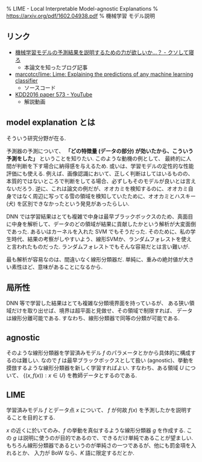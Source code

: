 % LIME - Local Interpretable Model-agnostic Explanations
% https://arxiv.org/pdf/1602.04938.pdf
% 機械学習 モデル説明

## リンク

- [機械学習モデルの予測結果を説明するための力が欲しいか...？ - クソして寝ろ](http://pesuchin.hatenablog.com/entry/2017/01/07/170859)
    - 本論文を知ったブログ記事
- [marcotcr/lime: Lime: Explaining the predictions of any machine learning classifier](https://github.com/marcotcr/lime)
    - ソースコード
- [KDD2016 paper 573 - YouTube](https://www.youtube.com/watch?v=hUnRCxnydCc)
    - 解説動画

## model explanation とは

そういう研究分野が在る.

予測器の予測について、
**「どの特徴量 (データの部分) が効いたから、こういう予測をした」**
ということを知りたい.
このような動機の例として、
最終的に人間が判断を下す場合に納得感を与えるため.
或いは、学習モデルの定性的な性能評価にも使える.
例えば、画像認識において、正しく判断はしてはいるものの、本質的ではないところで判断をしてる場合、必ずしもそのモデルが良いとは言えないだろう.
逆に、これは論文の例だが、オオカミを検知するのに、オオカミ自身ではなく周辺に写ってる雪の領域を検知していたために、オオカミとハスキー (犬) を区別できなかったという発見があったらしい.

DNN では学習結果はとても複雑で中身は最早ブラックボックスのため、真面目に中身を解析して、データのどの領域が結果に貢献したかという解析が大変面倒であった.
あるいはカーネルを入れた SVM でもそうだった.
そのために、私の学生時代、結果の考察がしやすいよう、線形SVMか、ランダムフォレストを使えと言われたものだった.
ランダムフォレストでもそんな容易だとは言い難いが.

最も解析が容易なのは、間違いなく線形分類器だ.
単純に、重みの絶対値が大きい素性ほど、意味があることになるから.

## 局所性

DNN 等で学習した結果はとても複雑な分類境界面を持っているが、
ある狭い領域だけを取り出せば、境界は超平面と見做せ、その領域で制限すれば、
データは線形分離可能である.
すなわち、線形分類器で同等の分類が可能である.

## agnostic

そのような線形分類器を学習済みモデル $f$ のパラメータとかから具体的に構成するのは難しい.
なので $f$ は最早ブラックボックスとして扱い (agnostic)、挙動を摸倣するような線形分類器を新しく学習すればよい.
すなわち、ある領域 $U$ について、
$\{(x, f(x)) : x \in U\}$
を教師データとするのである.

## LIME

学習済みモデル $f$ とデータ点 $x$ について、
$f$ が何故 $f(x)$ を予測したかを説明することを目的とする.

$x$ の近くに於いてのみ、$f$ の挙動を真似するような線形分類器 $g$ を作成する.
この $g$ は説明に使うのが目的であるので、できるだけ単純であることが望ましい.
もちろん線形分類器であるというのが単純さの一つであるが、他にも罰金項を入れるとか、
入力が BoW なら、$K$ 語に限定するだとか.

